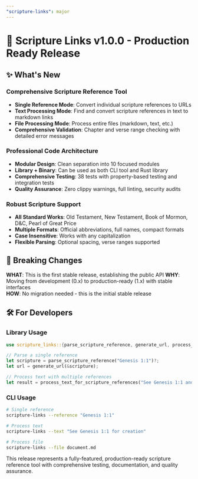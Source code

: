 ```yaml
---
"scripture-links": major
---
```


# 🚀 Scripture Links v1.0.0 - Production Ready Release

## ✨ **What's New**

### **Comprehensive Scripture Reference Tool**
- **Single Reference Mode**: Convert individual scripture references to URLs
- **Text Processing Mode**: Find and convert scripture references in text to markdown links  
- **File Processing Mode**: Process entire files (markdown, text, etc.)
- **Comprehensive Validation**: Chapter and verse range checking with detailed error messages

### **Professional Code Architecture**
- **Modular Design**: Clean separation into 10 focused modules
- **Library + Binary**: Can be used as both CLI tool and Rust library
- **Comprehensive Testing**: 38 tests with property-based testing and integration tests
- **Quality Assurance**: Zero clippy warnings, full linting, security audits

### **Robust Scripture Support**
- **All Standard Works**: Old Testament, New Testament, Book of Mormon, D&C, Pearl of Great Price
- **Multiple Formats**: Official abbreviations, full names, compact formats
- **Case Insensitive**: Works with any capitalization
- **Flexible Parsing**: Optional spacing, verse ranges supported

## 🔧 **Breaking Changes**

**WHAT**: This is the first stable release, establishing the public API
**WHY**: Moving from development (0.x) to production-ready (1.x) with stable interfaces  
**HOW**: No migration needed - this is the initial stable release

## 🛠️ **For Developers**

### **Library Usage**
```rust
use scripture_links::{parse_scripture_reference, generate_url, process_text_for_scripture_references};

// Parse a single reference
let scripture = parse_scripture_reference("Genesis 1:1")?;
let url = generate_url(&scripture);

// Process text with multiple references
let result = process_text_for_scripture_references("See Genesis 1:1 and 2 Nephi 10:14");
```

### **CLI Usage**
```bash
# Single reference
scripture-links --reference "Genesis 1:1"

# Process text
scripture-links --text "See Genesis 1:1 for creation"

# Process file
scripture-links --file document.md
```

This release represents a fully-featured, production-ready scripture reference tool with comprehensive testing, documentation, and quality assurance.
